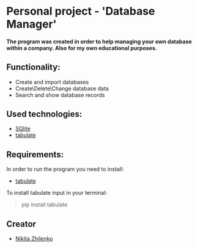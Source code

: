 # Personal project - 'Database Manager'

#### The program was created in order to help managing your own database within a company. Also for my own educational purposes.

## Functionality:
* Create and import databases
* Create\Delete\Change database data
* Search and show database records

## Used technologies:
* [SQlite](https://www.sqlite.org/index.html)
* [tabulate](https://pypi.org/project/tabulate/)

## Requirements:
In order to run the program you need to install:
* [tabulate](https://pypi.org/project/tabulate/)

To install tabulate input in your terminal:
> pip install tabulate

## Creator
* [Nikita Zhilenko](https://github.com/NikitaStelent)
